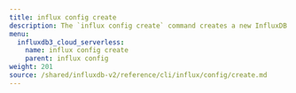 ```yaml
---
title: influx config create
description: The `influx config create` command creates a new InfluxDB connection configuration.
menu:
  influxdb3_cloud_serverless:
    name: influx config create
    parent: influx config
weight: 201
source: /shared/influxdb-v2/reference/cli/influx/config/create.md
---
```


<!-- The content of this file is at 
// SOURCE content/shared/influxdb-v2/reference/cli/influx/config/create.md-->
